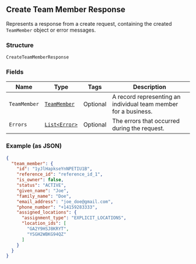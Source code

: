 ## Create Team Member Response

Represents a response from a create request, containing the created `TeamMember` object or error messages.

### Structure

`CreateTeamMemberResponse`

### Fields

| Name | Type | Tags | Description |
|  --- | --- | --- | --- |
| `TeamMember` | [`TeamMember`](/doc/models/team-member.md) | Optional | A record representing an individual team member for a business. |
| `Errors` | [`List<Error>`](/doc/models/error.md) | Optional | The errors that occurred during the request. |

### Example (as JSON)

```json
{
  "team_member": {
    "id": "1yJlHapkseYnNPETIU1B",
    "reference_id": "reference_id_1",
    "is_owner": false,
    "status": "ACTIVE",
    "given_name": "Joe",
    "family_name": "Doe",
    "email_address": "joe_doe@gmail.com",
    "phone_number": "+14159283333",
    "assigned_locations": {
      "assignment_type": "EXPLICIT_LOCATIONS",
      "location_ids": [
        "GA2Y9HSJ8KRYT",
        "YSGH2WBKG94QZ"
      ]
    }
  }
}
```

